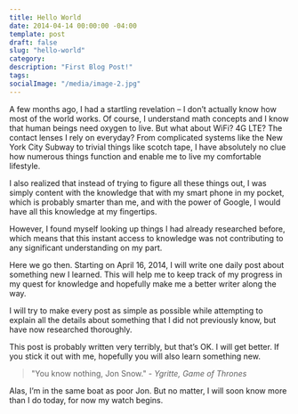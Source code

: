 ```yaml
---
title: Hello World
date: 2014-04-14 00:00:00 -04:00
template: post
draft: false
slug: "hello-world"
category: 
description: "First Blog Post!"
tags: 
socialImage: "/media/image-2.jpg"
---
```


A few months ago, I had a startling revelation – I don’t actually know how most of the world works. Of course, I understand math concepts and I know that human beings need oxygen to live. But what about WiFi? 4G LTE? The contact lenses I rely on everyday? From complicated systems like the New York City Subway to trivial things like scotch tape, I have absolutely no clue how numerous things function and enable me to live my comfortable lifestyle.

I also realized that instead of trying to figure all these things out, I was simply content with the knowledge that with my smart phone in my pocket, which is probably smarter than me, and with the power of Google, I would have all this knowledge at my fingertips.

However, I found myself looking up things I had already researched before, which means that this instant access to knowledge was not contributing to any significant understanding on my part.

Here we go then. Starting on April 16, 2014, I will write one daily post about something new I learned. This will help me to keep track of my progress in my quest for knowledge and hopefully make me a better writer along the way.

I will try to make every post as simple as possible while attempting to explain all the details about something that I did not previously know, but have now researched thoroughly.

This post is probably written very terribly, but that’s OK. I will get better. If you stick it out with me, hopefully you will also learn something new.

> "You know nothing, Jon Snow." - <cite>Ygritte, Game of Thrones</cite>

Alas, I’m in the same boat as poor Jon. But no matter, I will soon know more than I do today, for now my watch begins.
